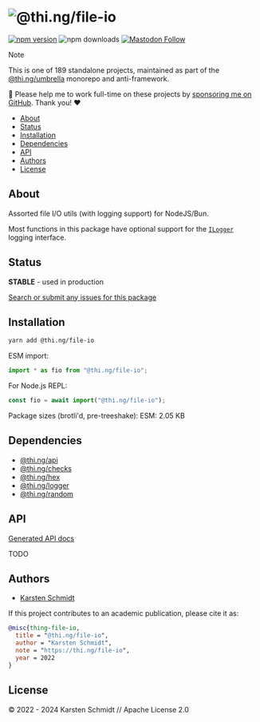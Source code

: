 <!-- This file is generated - DO NOT EDIT! -->
<!-- Please see: https://github.com/thi-ng/umbrella/blob/develop/CONTRIBUTING.md#changes-to-readme-files -->
# ![@thi.ng/file-io](https://media.thi.ng/umbrella/banners-20230807/thing-file-io.svg?86fa755f)

[![npm version](https://img.shields.io/npm/v/@thi.ng/file-io.svg)](https://www.npmjs.com/package/@thi.ng/file-io)
![npm downloads](https://img.shields.io/npm/dm/@thi.ng/file-io.svg)
[![Mastodon Follow](https://img.shields.io/mastodon/follow/109331703950160316?domain=https%3A%2F%2Fmastodon.thi.ng&style=social)](https://mastodon.thi.ng/@toxi)

> [!NOTE]
> This is one of 189 standalone projects, maintained as part
> of the [@thi.ng/umbrella](https://github.com/thi-ng/umbrella/) monorepo
> and anti-framework.
>
> 🚀 Please help me to work full-time on these projects by [sponsoring me on
> GitHub](https://github.com/sponsors/postspectacular). Thank you! ❤️

- [About](#about)
- [Status](#status)
- [Installation](#installation)
- [Dependencies](#dependencies)
- [API](#api)
- [Authors](#authors)
- [License](#license)

## About

Assorted file I/O utils (with logging support) for NodeJS/Bun.

Most functions in this package have optional support for the
[`ILogger`](https://github.com/thi-ng/umbrella/tree/develop/packages/logger)
logging interface.

## Status

**STABLE** - used in production

[Search or submit any issues for this package](https://github.com/thi-ng/umbrella/issues?q=%5Bfile-io%5D+in%3Atitle)

## Installation

```bash
yarn add @thi.ng/file-io
```

ESM import:

```ts
import * as fio from "@thi.ng/file-io";
```

For Node.js REPL:

```js
const fio = await import("@thi.ng/file-io");
```

Package sizes (brotli'd, pre-treeshake): ESM: 2.05 KB

## Dependencies

- [@thi.ng/api](https://github.com/thi-ng/umbrella/tree/develop/packages/api)
- [@thi.ng/checks](https://github.com/thi-ng/umbrella/tree/develop/packages/checks)
- [@thi.ng/hex](https://github.com/thi-ng/umbrella/tree/develop/packages/hex)
- [@thi.ng/logger](https://github.com/thi-ng/umbrella/tree/develop/packages/logger)
- [@thi.ng/random](https://github.com/thi-ng/umbrella/tree/develop/packages/random)

## API

[Generated API docs](https://docs.thi.ng/umbrella/file-io/)

TODO

## Authors

- [Karsten Schmidt](https://thi.ng)

If this project contributes to an academic publication, please cite it as:

```bibtex
@misc{thing-file-io,
  title = "@thi.ng/file-io",
  author = "Karsten Schmidt",
  note = "https://thi.ng/file-io",
  year = 2022
}
```

## License

&copy; 2022 - 2024 Karsten Schmidt // Apache License 2.0
